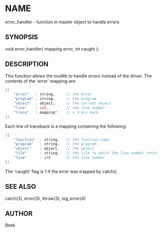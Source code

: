 # NAME

error_handler - function in master object to handle errors

## SYNOPSIS

void error_handler( mapping error, int caught );

## DESCRIPTION

This function allows the mudlib to handle errors instead of the driver.
The contents of the 'error' mapping are:

```cpp
([
    "error"   : string,     // the error
    "program" : string,     // the program
    "object"  : object,     // the current object
    "line"    : int,        // the line number
    "trace"   : mapping*    // a trace back
])
```

Each line of traceback is a mapping containing the following:

```cpp
([
    "function"  : string,   // the function name
    "program"   : string,   // the program
    "object"    : object,   // the object
    "file"      : string,   // the file to which the line number refers
    "line"      : int       // the line number
])
```

The 'caught' flag is 1 if the error was trapped by catch().

## SEE ALSO

catch(3), error(3), throw(3), log_error(4)

## AUTHOR

Beek
